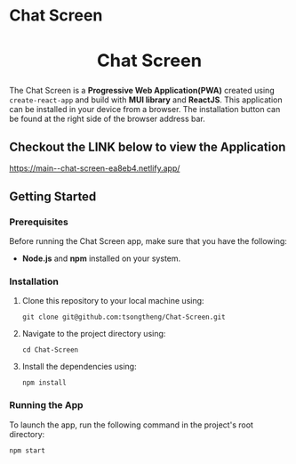 # Chat Screen


## **<h2 align="center">Chat Screen</h2>**

The Chat Screen is a **Progressive Web Application(PWA)** created using `create-react-app` and build with **MUI library** and **ReactJS**. This application can be installed in your device from a browser.
The installation button can be found at the right side of the browser address bar.

## Checkout the LINK below to view the Application

https://main--chat-screen-ea8eb4.netlify.app/

## Getting Started

<h3>Prerequisites</h3>
Before running the Chat Screen app, make sure that you have the following:

- **Node.js** and **npm** installed on your system.

<h3>Installation</h3>

1.  Clone this repository to your local machine using:

    `git clone git@github.com:tsongtheng/Chat-Screen.git`

2.  Navigate to the project directory using:

    `cd Chat-Screen`

3.  Install the dependencies using:

    `npm install`

<h3>Running the App</h3>

To launch the app, run the following command in the project's root directory:

`npm start`

